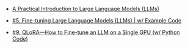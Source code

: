 * [A Practical Introduction to Large Language Models (LLMs)](https://www.youtube.com/watch?v=tFHeUSJAYbE&list=PLz-ep5RbHosU2hnz5ejezwaYpdMutMVB0)

* [#5. Fine-tuning Large Language Models (LLMs) | w/ Example Code](https://www.youtube.com/watch?v=eC6Hd1hFvos)

* [#9. QLoRA—How to Fine-tune an LLM on a Single GPU (w/ Python Code)](https://www.youtube.com/watch?v=XpoKB3usmKc&list=PLz-ep5RbHosU2hnz5ejezwaYpdMutMVB0&index=9)

